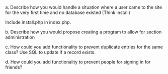 a. Describe how you would handle a situation where a user came to the site for the very first time and no database existed (Think install)

Include install.php in index.php.

b. Describe how you would propose creating a program to allow for section administration


c. How could you add functionality to prevent duplicate entries for the same class?
Use SQL to update if a record exists.


d. How could you add functionality to prevent people for signing in for friends?